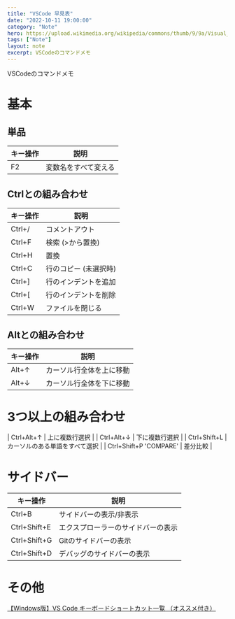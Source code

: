 ```yaml
---
title: "VSCode 早見表"
date: "2022-10-11 19:00:00"
category: "Note"
hero: https://upload.wikimedia.org/wikipedia/commons/thumb/9/9a/Visual_Studio_Code_1.35_icon.svg/2048px-Visual_Studio_Code_1.35_icon.svg.png
tags: ["Note"]
layout: note
excerpt: VSCodeのコマンドメモ
---
```


VSCodeのコマンドメモ
<!--more-->

# 基本
## 単品

| キー操作 | 説明 |
| - | - |
| F2 | 変数名をすべて変える |

## Ctrlとの組み合わせ

| キー操作 | 説明 |
| - | - |
| Ctrl+/ | コメントアウト |
| Ctrl+F | 検索 (>から置換) |
| Ctrl+H | 置換 |
| Ctrl+C | 行のコピー (未選択時) |
| Ctrl+] | 行のインデントを追加 |
| Ctrl+[ | 行のインデントを削除 |
| Ctrl+W | ファイルを閉じる |

## Altとの組み合わせ

| キー操作 | 説明 |
| - | - |
| Alt+↑ | カーソル行全体を上に移動 |
| Alt+↓ | カーソル行全体を下に移動 |

# 3つ以上の組み合わせ

| Ctrl+Alt+↑ | 上に複数行選択 |
| Ctrl+Alt+↓ | 下に複数行選択 |
| Ctrl+Shift+L | カーソルのある単語をすべて選択 |
| Ctrl+Shift+P 'COMPARE' | 差分比較 |

# サイドバー

| キー操作 | 説明 |
| - | - |
| Ctrl+B | サイドバーの表示/非表示 |
| Ctrl+Shift+E | エクスプローラーのサイドバーの表示 |
| Ctrl+Shift+G | Gitのサイドバーの表示 |
| Ctrl+Shift+D | デバッグのサイドバーの表示 |

# その他
[【Windows版】VS Code キーボードショートカット一覧 （オススメ付き）](https://qiita.com/TakahiRoyte/items/cdab6fca64da386a690b)